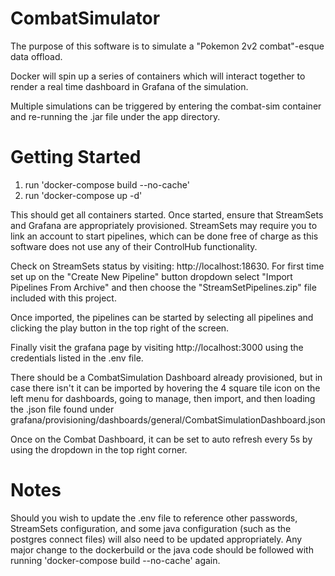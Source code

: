 # CombatSimulator
The purpose of this software is to simulate a "Pokemon 2v2 combat"-esque data offload.

Docker will spin up a series of containers which will interact together to
render a real time dashboard in Grafana of the simulation. 

Multiple simulations can be triggered by entering the combat-sim container and re-running the .jar file under the app directory.

# Getting Started

1. run 'docker-compose build --no-cache'
2. run 'docker-compose up -d'

This should get all containers started. Once started, ensure that StreamSets
and Grafana are appropriately provisioned. StreamSets may require you to 
link an account to start pipelines, which can be done free of charge as this
software does not use any of their ControlHub functionality.

Check on StreamSets status by visiting: http://localhost:18630.
For first time set up on the "Create New Pipeline" button dropdown
select "Import Pipelines From Archive" and then choose the 
"StreamSetPipelines.zip" file included with this project. 

Once imported, the pipelines can be started by selecting all pipelines
and clicking the play button in the top right of the screen.

Finally visit the grafana page by visiting http://localhost:3000 using the 
credentials listed in the .env file.

There should be a CombatSimulation Dashboard already provisioned, but in
case there isn't it can be imported by hovering the 4 square tile icon on 
the left menu for dashboards, going to manage, then import, and then 
loading the .json file found under 
grafana/provisioning/dashboards/general/CombatSimulationDashboard.json

Once on the Combat Dashboard, it can be set to auto refresh every 5s
by using the dropdown in the top right corner.


# Notes
Should you wish to update the .env file to reference other passwords, StreamSets configuration, and some java configuration (such as the postgres connect files)
will also need to be updated appropriately. Any major change to the dockerbuild
or the java code should be followed with running 'docker-compose build --no-cache' again.
